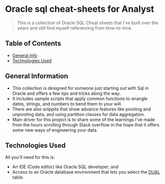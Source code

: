# Oracle sql cheat-sheets for Analyst
> This is a collection of Oracle SQL Cheat sheets that I've built over the years and still find myself referencing from time-to-time.

## Table of Contents
* [General Info](#general-information)
* [Technologies Used](#technologies-used)

## General Information
- This collection is designed for someone just starting out with Sql in Oracle and offers a few tips and tricks along the way.
- It includes sample scripts that apply common functions to wrangle dates, strings, and numbers to bend them to your will.  
- There are also snippits that show advance features like pivoting and unpivoting data, and using partition clauses for data aggregation.
- Main driver for this project is to share some of the learnings I've made from the hours scrolling through Stack overflow in the hope that it offers some new ways of engineering your data.

## Technologies Used
All you'll need for this is:
- An IDE (Code editor) like Oracle SQL developer; and 
- Access to an Oracle database environment that lets you select the [DUAL](https://docs.oracle.com/cd/B19306_01/server.102/b14200/queries009.htm) table.
